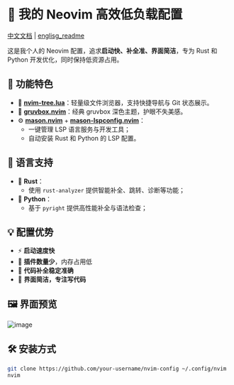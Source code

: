 # 🌙 我的 Neovim 高效低负载配置

[中文文档](https://github.com/Horoaw/nvim-config/blob/main/chinese_README.md) | [englisg_readme](https://github.com/Horoaw/nvim-config/blob/main/README.md)

这是我个人的 Neovim 配置，追求**启动快、补全准、界面简洁**，专为 Rust 和 Python 开发优化，同时保持低资源占用。

## 🔧 功能特色

- 📁 **[nvim-tree.lua](https://github.com/nvim-tree/nvim-tree.lua)**：轻量级文件浏览器，支持快捷导航与 Git 状态展示。
- 🎨 **[gruvbox.nvim](https://github.com/ellisonleao/gruvbox.nvim)**：经典 gruvbox 深色主题，护眼不失美感。
- ⚙️ **[mason.nvim](https://github.com/williamboman/mason.nvim)** + **[mason-lspconfig.nvim](https://github.com/williamboman/mason-lspconfig.nvim)**：
  - 一键管理 LSP 语言服务与开发工具；
  - 自动安装 Rust 和 Python 的 LSP 配置。

## 🚀 语言支持

- 🦀 **Rust**：
  - 使用 `rust-analyzer` 提供智能补全、跳转、诊断等功能；
- 🐍 **Python**：
  - 基于 `pyright` 提供高性能补全与语法检查；

## 💡 配置优势

- ⚡ **启动速度快**
- 🧠 **插件数量少**，内存占用低
- 🧩 **代码补全稳定准确**
- 🌈 **界面简洁，专注写代码**

## 🖼️ 界面预览

![image](https://github.com/user-attachments/assets/e82d6cfa-878a-4f5f-909a-81ccfe19f105)


## 🛠️ 安装方式

```bash
git clone https://github.com/your-username/nvim-config ~/.config/nvim
nvim
